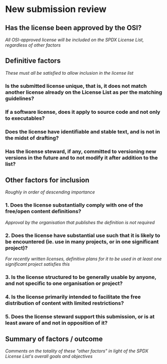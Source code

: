 # New submission review

## Has the license been approved by the OSI?
*All OSI-approved license will be included on the SPDX License List, regardless of other factors*

## Definitive factors
*These must all be satisfied to allow inclusion in the license list*

### Is the submitted license unique, that is, it does not match another license already on the License List as per the matching guidelines?

### If a software license, does it apply to source code and not only to executables?

### Does the license have identifiable and stable text, and is not in the midst of drafting?

### Has the license steward, if any, committed to versioning new versions in the future and to not modify it after addition to the list?

## Other factors for inclusion
*Roughly in order of descending importance*

### 1. Does the license substantially comply with one of the free/open content definitions?
*Approval by the organisation that publishes the definition is not required*

### 2. Does the license have substantial use such that it is likely to be encountered (ie. use in many projects, or in one significant project)?
*For recently written licenses, definitive plans for it to be used in at least one significant project satisfies this*

### 3. Is the license structured to be generally usable by anyone, and not specific to one organisation or project?

### 4. Is the license primarily intended to facilitate the free distribution of content with limited restrictions?

### 5. Does the license steward support this submission, or is at least aware of and not in opposition of it?

## Summary of factors / outcome
*Comments on the totality of these "other factors" in light of the SPDX License List's overall goals and objectives*
